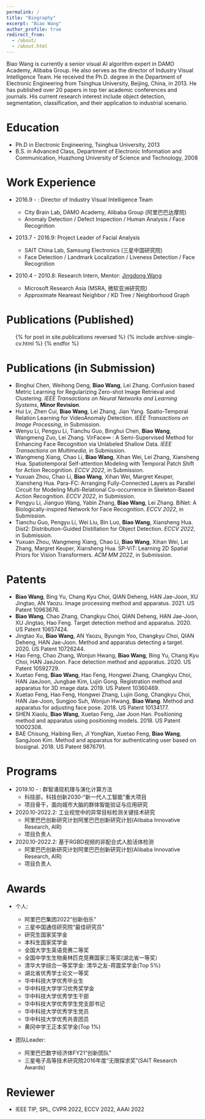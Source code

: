 ```yaml
---
permalink: /
title: "Biography"
excerpt: "Biao Wang"
author_profile: true
redirect_from: 
  - /about/
  - /about.html
---
```


Biao Wang is currently a senior visual AI algorithm expert in DAMO Academy, Alibaba Group. He also serves as the director of Industry Visual Intelligence Team. He received the Ph.D. degree in the Department of Electronic Engineering from Tsinghua University, Beijing, China, in 2013. He has published over 20 papers in top tier academic conferences and journals. His current research interest include object detection, segmentation, classification, and their application to industrial scenario.

Education
======
* Ph.D in Electronic Engineering, Tsinghua University, 2013
* B.S. in Advanced Class, Department of Electronic Information and Communication, Huazhong University of Science and Technology, 2008


Work Experience
======
* 2016.9 -  : Director of Industry Visual Intelligence Team
  * City Brain Lab, DAMO Academy, Alibaba Group (阿里巴巴达摩院)
  * Anomaly Detection / Defect Inspection / Human Analysis / Face Recognition

* 2013.7 - 2016.9: Project Leader of Facial Analysis 
  * SAIT China Lab, Samsung Electronics (三星中国研究院)
  * Face Detection / Landmark Localization / Liveness Detection / Face Recognition
  
* 2010.4 - 2010.8: Research Intern, Mentor: [Jingdong Wang](https://jingdongwang2017.github.io "title text")
  * Microsoft Research Asia (MSRA, 微软亚洲研究院)
  * Approximate Neareast Neighbor / KD Tree / Neighborhood Graph
  
Publications (Published)
======
  <ul>{% for post in site.publications reversed %}
    {% include archive-single-cv.html %}
  {% endfor %}</ul>

Publications (in Submission)
======
* Binghui Chen, Weihong Deng, **Biao Wang**, Lei Zhang. Confusion based Metric Learning for Regularizing Zero-shot Image Retrieval and Clustering. *IEEE Transactions on Neural Networks and Learning Systems*, **Minor Revision**.
* Hui Lv, Zhen Cui, **Biao Wang**, Lei Zhang, Jian Yang. Spatio-Temporal Relation Learning for VideoAnomaly Detection. *IEEE Transactions on Image Processing*, in Submission.
* Wenyu Li, Pengyu Li, Tianchu Guo, Binghui Chen, **Biao Wang**, Wangmeng Zuo, Lei Zhang. VirFace∞ : A Semi-Supervised Method for Enhancing Face Recognition via Unlabeled Shallow Data. *IEEE Transactions on Multimedia*, in Submission.
* Wangmeng Xiang, Chao Li, **Biao Wang**, Xihan Wei, Lei Zhang, Xiansheng Hua. Spatiotemporal Self-attention Modeling with Temporal Patch Shift for Action Recognition. *ECCV 2022*, in Submission.
* Yuxuan Zhou, Chao Li, **Biao Wang**, Xihan Wei, Margret Keuper, Xiansheng Hua. Para-FC: Arranging Fully-Connected Layers as Parallel Circuit for Modeling Multi-Relational Co-occurrence in Skeleton-Based Action Recognition. *ECCV 2022*, in Submission.
* Pengyu Li, Jianguo Wang, Yabin Zhang, **Biao Wang**, Lei Zhang. BiNet: A Biologically-inspired Network for Face Recognition. *ECCV 2022*, in Submission. 
* Tianchu Guo, Pengyu Li, Wei Liu, Bin Luo, **Biao Wang**, Xiansheng Hua. Dist2: Distribution-Guided Distillation for Object Detection. *ECCV 2022*, in Submission. 
* Yuxuan Zhou, Wangmeng Xiang, Chao Li, **Biao Wang**, Xihan Wei, Lei Zhang, Margret Keuper, Xiansheng Hua. SP-ViT: Learning 2D Spatial Priors for Vision Transformers. *ACM MM 2022*, in Submission. 

Patents
======
* **Biao Wang**, Bing Yu, Chang Kyu Choi, QIAN Deheng, HAN Jae-Joon, XU Jingtao, AN Yaozu. Image processing method and apparatus. 2021. US Patent 10963676.
* **Biao Wang**, Chao Zhang, Changkyu Choi, QIAN Deheng, HAN Jae-Joon, XU Jingtao, Hao Feng. Target detection method and apparatus. 2020. US Patent 10657424.
* Jingtao Xu, **Biao Wang**, AN Yaozu, Byungin Yoo, Changkyu Choi, QIAN Deheng, HAN Jae-Joon. Method and apparatus detecting a target. 2020. US Patent 10726244.
* Hao Feng, Chao Zhang, Wonjun Hwang, **Biao Wang**, Bing Yu, Chang Kyu Choi, HAN JaeJoon. Face detection method and apparatus. 2020. US Patent 10592729.
* Xuetao Feng, **Biao Wang**, Hao Feng, Hongwei Zhang, Changkyu Choi, HAN JaeJoon, Jungbae Kim, Lujin Gong. Registration method and apparatus for 3D image data. 2019. US Patent 10360469.
* Xuetao Feng, Hao Feng, Hongwei Zhang, Lujin Gong, Changkyu Choi, HAN Jae-Joon, Sungjoo Suh, Wonjun Hwang, **Biao Wang**. Method and apparatus for adjusting face pose. 2018. US Patent 10134177.
* SHEN Xiaolu, **Biao Wang**, Xuetao Feng, Jae Joon Han. Positioning method and apparatus using positioning models. 2018. US Patent 10002308.
* BAE Chisung, Haibing Ren, JI YongNan, Xuetao Feng, **Biao Wang**, SangJoon Kim. Method and apparatus for authenticating user based on biosignal. 2018. US Patent 9876791.

Programs
======
* 2019.10 -  : 群智涌现机理与演化计算方法
  * 科技部，科技创新2030-“新一代人工智能”重大项目
  * 项目骨干，面向城市大脑的群体智能验证与应用研究
* 2020.10-2022.2: 工业视觉中的异常目标检测关键技术研究
  * 阿里巴巴创新研究计划阿里巴巴创新研究计划(Alibaba Innovative Research, AIR)
  * 项目负责人
* 2020.10-2022.2: 基于RGBD视频的非配合式人脸活体检测
  * 阿里巴巴创新研究计划阿里巴巴创新研究计划(Alibaba Innovative Research, AIR)
  * 项目负责人

Awards
======
* 个人: 
  * 阿里巴巴集团2022“创新伯乐”
  * 三星中国通信研究院“最佳研究员”
  * 研究生国家奖学金
  * 本科生国家奖学金
  * 全国大学生英语竞赛二等奖
  * 全国中学生生物奥林匹克竞赛国家三等奖(湖北省一等奖）
  * 清华大学综合一等奖学金: 清华之友-蒋震奖学金(Top 5%)
  * 湖北省优秀学士论文一等奖
  * 华中科技大学优秀毕业生
  * 华中科技大学学习优秀奖学金
  * 华中科技大学优秀学生干部
  * 华中科技大学优秀学生党支部书记
  * 华中科技大学优秀学生党员
  * 华中科技大学优秀共青团员
  * 黄冈中学王正本奖学金(Top 1%)

* 团队Leader:
  * 阿里巴巴数字经济体FY21“创新团队”
  * 三星电子高等技术研究院2016年度“无限探求奖”(SAIT Research Awards)


Reviewer
======
* IEEE TIP, SPL, CVPR 2022, ECCV 2022, AAAI 2022
